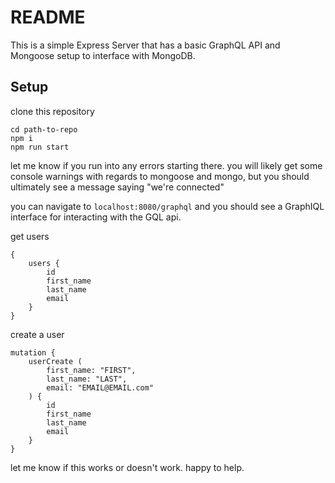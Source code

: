 # README #

This is a simple Express Server that has a basic GraphQL API and Mongoose setup to interface with MongoDB.

## Setup ##

clone this repository

	cd path-to-repo
    npm i
	npm run start
	
let me know if you run into any errors starting there. you will likely get some console warnings with regards to mongoose and mongo, but you should ultimately see a message saying "we're connected"

you can navigate to `localhost:8080/graphql` and you should see a GraphIQL interface for interacting with the GQL api. 

get users

    {
        users {
    		id
    		first_name
    		last_name
   			email
  		}
	}
	
create a user

	mutation {
		userCreate (
			first_name: "FIRST",
			last_name: "LAST",
			email: "EMAIL@EMAIL.com"
		) {
			id
			first_name
			last_name
			email
		}
	}
	
let me know if this works or doesn't work. happy to help.
